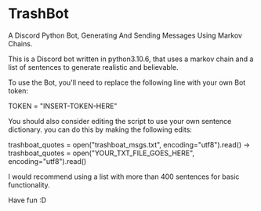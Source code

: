 # TrashBot
A Discord Python Bot, Generating And Sending Messages Using Markov Chains.

This is a Discord bot written in python3.10.6, that uses a markov chain and a list of sentences to generate realistic and believable.

To use the Bot, you'll need to replace the following line with your own Bot token:


TOKEN = "INSERT-TOKEN-HERE"


You should also consider editing the script to use your own sentence dictionary. you can do this by making the following edits:


trashboat_quotes = open("trashboat_msgs.txt", encoding="utf8").read() -> trashboat_quotes = open("YOUR_TXT_FILE_GOES_HERE", encoding="utf8").read()


I would recommend using a list with more than 400 sentences for basic functionality.

Have fun :D
